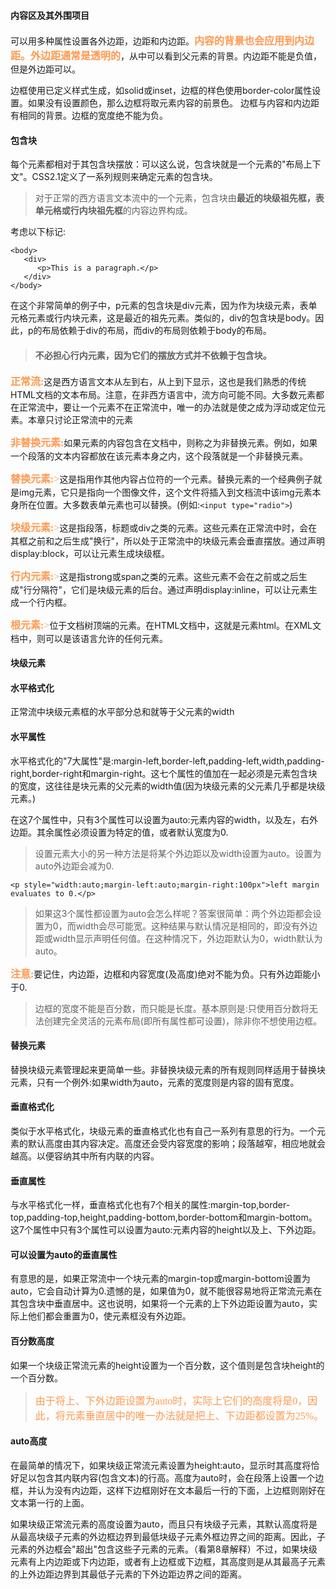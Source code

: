 #### 内容区及其外围项目 ####
可以用多种属性设置各外边距，边距和内边距。<font color="#ff995" face="微软雅黑" size="3">**内容的背景也会应用到内边距。外边距通常是透明的**</font>，从中可以看到父元素的背景。内边距不能是负值，但是外边距可以。

边框使用已定义样式生成，如solid或inset，边框的样色使用border-color属性设置。如果没有设置颜色，那么边框将取元素内容的前景色。
边框与内容和内边距有相同的背景。边框的宽度绝不能为负。

#### 包含块 ####
每个元素都相对于其包含块摆放：可以这么说，包含块就是一个元素的"布局上下文"。CSS2.1定义了一系列规则来确定元素的包含块。

>对于正常的西方语言文本流中的一个元素，包含块由**最近的块级祖先框，表单元格或行内块祖先框**的内容边界构成。

考虑以下标记:

    <body>
       <div>
          <p>This is a paragraph.</p>
       </div>
    </body>

在这个非常简单的例子中，p元素的包含块是div元素，因为作为块级元素，表单元格元素或行内块元素，这是最近的祖先元素。类似的，div的包含块是body。因此，p的布局依赖于div的布局，而div的布局则依赖于body的布局。

>#### 不必担心行内元素，因为它们的摆放方式并不依赖于包含块。 ####


<font color="#ff995" face="微软雅黑" size="3">**正常流:**</font>这是西方语言文本从左到右，从上到下显示，这也是我们熟悉的传统HTML文档的文本布局。注意，在非西方语言中，流方向可能不同。大多数元素都在正常流中，要让一个元素不在正常流中，唯一的办法就是使之成为浮动或定位元素。本章只讨论正常流中的元素


<font color="#ff995" face="微软雅黑" size="3">**非替换元素:**</font>如果元素的内容包含在文档中，则称之为非替换元素。例如，如果一个段落的文本内容都放在该元素本身之内，这个段落就是一个非替换元素。

<font color="#ff995" face="微软雅黑" size="3">**替换元素:**></font>这是指用作其他内容占位符的一个元素。替换元素的一个经典例子就是img元素，它只是指向一个图像文件，这个文件将插入到文档流中该img元素本身所在位置。大多数表单元素也可以替换。(例如:`<input type="radio">`)

<font color="#ff995" face="微软雅黑" size="3">**块级元素:**></font>这是指段落，标题或div之类的元素。这些元素在正常流中时，会在其框之前和之后生成"换行"，所以处于正常流中的块级元素会垂直摆放。通过声明display:block，可以让元素生成块级框。

<font color="#ff995" face="微软雅黑" size="3">**行内元素:**></font>这是指strong或span之类的元素。这些元素不会在之前或之后生成"行分隔符"，它们是块级元素的后台。通过声明display:inline，可以让元素生成一个行内框。

<font color="#ff995" face="微软雅黑" size="3">**根元素:**></font>位于文档树顶端的元素。在HTML文档中，这就是元素html。在XML文档中，则可以是该语言允许的任何元素。

#### 块级元素 ####
#### 水平格式化 ####
正常流中块级元素框的水平部分总和就等于父元素的width

#### 水平属性 ####
水平格式化的"7大属性"是:margin-left,border-left,padding-left,width,padding-right,border-right和margin-right。这七个属性的值加在一起必须是元素包含块的宽度，这往往是块元素的父元素的width值(因为块级元素的父元素几乎都是块级元素。)

在这7个属性中，只有3个属性可以设置为auto:元素内容的width，以及左，右外边距。其余属性必须设置为特定的值，或者默认宽度为0.

>设置元素大小的另一种方法是将某个外边距以及width设置为auto。设置为auto外边距会减为0.

    <p style="width:auto;margin-left:auto;margin-right:100px">left margin evaluates to 0.</p>

>如果这3个属性都设置为auto会怎么样呢？答案很简单：两个外边距都会设置为0，而width会尽可能宽。这种结果与默认情况是相同的，即没有外边距或width显示声明任何值。在这种情况下，外边距默认为0，width默认为auto。

<font color="#ff995" face="微软雅黑" size="3">**注意:**</font>要记住，内边距，边框和内容宽度(及高度)绝对不能为负。只有外边距能小于0.

>边框的宽度不能是百分数，而只能是长度。基本原则是:只使用百分数将无法创建完全灵活的元素布局(即所有属性都可设置)，除非你不想使用边框。

#### 替换元素 ####
替换块级元素管理起来更简单一些。非替换块级元素的所有规则同样适用于替换块元素，只有一个例外:如果width为auto，元素的宽度则是内容的固有宽度。


#### 垂直格式化 ####
类似于水平格式化，块级元素的垂直格式化也有自己一系列有意思的行为。一个元素的默认高度由其内容决定。高度还会受内容宽度的影响；段落越窄，相应地就会越高。以便容纳其中所有内联的内容。

#### 垂直属性 ####
与水平格式化一样，垂直格式化也有7个相关的属性:margin-top,border-top,padding-top,height,padding-bottom,border-bottom和margin-bottom。这7个属性中只有3个属性可以设置为auto:元素内容的height以及上、下外边距。

#### 可以设置为auto的垂直属性 ####

有意思的是，如果正常流中一个块元素的margin-top或margin-bottom设置为auto，它会自动计算为0.遗憾的是，如果值为0，就不能很容易地将正常流元素在其包含块中垂直居中。这也说明，如果将一个元素的上下外边距设置为auto，实际上他们都会重置为0，使元素框没有外边距。

#### 百分数高度 ####
如果一个块级正常流元素的height设置为一个百分数，这个值则是包含块height的一个百分数。

><font color="#ff995" face="微软雅黑" size="3">由于将上、下外边距设置为auto时，实际上它们的高度将是0，因此，将元素垂直居中的唯一办法就是把上、下边距都设置为25%。</font>

#### auto高度 ####
在最简单的情况下，如果块级正常流元素设置为height:auto，显示时其高度将恰好足以包含其内联内容(包含文本)的行高。高度为auto时，会在段落上设置一个边框，并认为没有内边距，这样下边框刚好在文本最后一行的下面，上边框则刚好在文本第一行的上面。

如果块级正常流元素的高度设置为auto，而且只有块级子元素，其默认高度将是从最高块级子元素的外边框边界到最低块级子元素外框边界之间的距离。因此，子元素的外边框会"超出"包含这些子元素的元素。（看第8章解释）不过，如果块级元素有上内边距或下内边距，或者有上边框或下边框，其高度则是从其最高子元素的上外边距边界到其最低子元素的下外边距边界之间的距离。